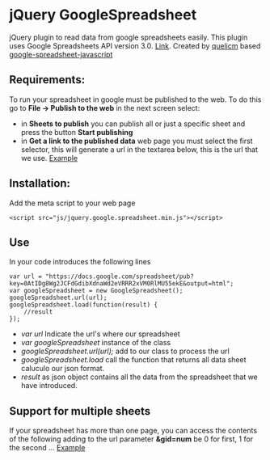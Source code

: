 # jQuery GoogleSpreadsheet

jQuery plugin to read data from google spreadsheets easily. This plugin uses Google Spreadsheets API version 3.0. [Link](https://developers.google.com/google-apps/spreadsheets/). Created by [quelicm](http://quelicoto.es) based [google-spreadsheet-javascript](https://github.com/mikeymckay/google-spreadsheet-javascript)

## Requirements:

To run your spreadsheet in google must be published to the web. To do this go to **File -> Publish to the web** in the next screen select:

- in **Sheets to publish**  you can publish all or just a specific sheet and press the button **Start publishing**
- in **Get a link to the published data** web page you must select the first selector, this will generate a url in the textarea below, this is the url that we use. [Example](https://docs.google.com/spreadsheet/pub?key=0AtIDg8Wg2JCFdGdibXdnaWd2eVRRR2xVM0RlMU55ekE&output=html)

## Installation:
Add the meta script to your web page

	<script src="js/jquery.google.spreadsheet.min.js"></script>

## Use
In your code introduces the following lines

    var url = "https://docs.google.com/spreadsheet/pub?key=0AtIDg8Wg2JCFdGdibXdnaWd2eVRRR2xVM0RlMU55ekE&output=html";
	var googleSpreadsheet = new GoogleSpreadsheet();
	googleSpreadsheet.url(url);
	googleSpreadsheet.load(function(result) {
		//result 
	});

- *var url* Indicate the url's where our spreadsheet
- *var googleSpreadsheet* instance of the class
- *googleSpreadsheet.url(url);* add to our class to process the url
- *googleSpreadsheet.load* call the function that returns all data sheet caluculo our json format.
- *result* as json object contains all the data from the spreadsheet that we have introduced.

## Support for multiple sheets
If your spreadsheet has more than one page, you can access the contents of the following adding to the url parameter **&gid=num** be 0 for first, 1 for the second ... [Example](https://docs.google.com/spreadsheet/pub?key=0AtIDg8Wg2JCFdGdibXdnaWd2eVRRR2xVM0RlMU55ekE&output=html&gid=1)

